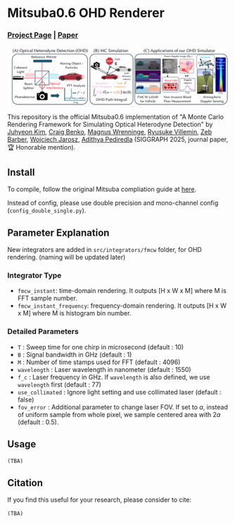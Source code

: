 # Mitsuba0.6 OHD Renderer

### [Project Page](https://juhyeonkim95.github.io/project-pages/ohd_rendering/) | [Paper](https://dl.acm.org/doi/10.1145/3731150)

![visualization](assets/teaser.png)

This repository is the official Mitsuba0.6 implementation of "A Monte Carlo Rendering Framework for Simulating Optical Heterodyne Detection" by 
[Juhyeon Kim](https://juhyeonkim.netlify.app/), 
[Craig Benko](http://craigbenko.com/), 
[Magnus Wrenninge](https://scholar.google.se/citations?user=aa85HZgAAAAJ&hl=en), 
[Ryusuke Villemin](https://www.linkedin.com/in/ryusuke-v-04649b1/), 
[Zeb Barber](https://www.linkedin.com/in/zeb-barber-a03020127/), 
[Wojciech Jarosz](https://cs.dartmouth.edu/~wjarosz/), 
[Adithya Pediredla](https://sites.google.com/view/adithyapediredla/)
(SIGGRAPH 2025, journal paper, 🏆 Honorable mention).

## Install
To compile, follow the original Mitsuba compliation guide at [here](https://github.com/mitsuba-renderer/mitsuba).

Instead of config, please use double precision and mono-channel config (`config_double_single.py`).

## Parameter Explanation
New integrators are added in `src/integrators/fmcw` folder, for OHD rendering. (naming will be updated later)

### Integrator Type
* `fmcw_instant`: time-domain rendering. It outputs [H x W x M] where M is FFT sample number.
* `fmcw_instant_frequency`: frequency-domain rendering. It outputs [H x W x M] where M is histogram bin number.


### Detailed Parameters
* `T` : Sweep time for one chirp in microsecond (default : 10)
* `B` : Signal bandwidth in GHz (default : 1)
* `M` : Number of time stamps used for FFT (default : 4096)
* `wavelength` : Laser wavelength in nanometer (default : 1550)
* `f_c` : Laser frequency in GHz. If `wavelength` is also defined, we use `wavelength` first (default : 77)
* `use_collimated` : Ignore light setting and use collimated laser (default : false)
* `fov_error` : Additional parameter to change laser FOV. If set to $a$, instead of uniform sample from whole pixel, we sample centered area with $2a$ (default : 0.5).


## Usage
```
(TBA)
```


## Citation
If you find this useful for your research, please consider to cite:
```
(TBA)
```
